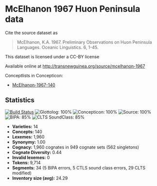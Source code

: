 # McElhanon 1967 Huon Peninsula data

Cite the source dataset as

>  McElhanon, K.A. 1967. Preliminary Observations on Huon Peninsula Languages. Oceanic Linguistics. 6, 1-45.

This dataset is licensed under a CC-BY license

Available online at http://transnewguinea.org/source/mcelhanon-1967

Conceptlists in Concepticon:
- [McElhanon-1967-140](http://concepticon.clld.org/contributions/McElhanon-1967-140)

## Statistics


[![Build Status](https://travis-ci.org/lexibank/mcelhanonhuon.svg?branch=master)](https://travis-ci.org/lexibank/mcelhanonhuon)
![Glottolog: 100%](https://img.shields.io/badge/Glottolog-100%25-brightgreen.svg "Glottolog: 100%")
![Concepticon: 100%](https://img.shields.io/badge/Concepticon-100%25-brightgreen.svg "Concepticon: 100%")
![Source: 100%](https://img.shields.io/badge/Source-100%25-brightgreen.svg "Source: 100%")
![BIPA: 85%](https://img.shields.io/badge/BIPA-85%25-yellowgreen.svg "BIPA: 85%")
![CLTS SoundClass: 85%](https://img.shields.io/badge/CLTS%20SoundClass-85%25-yellowgreen.svg "CLTS SoundClass: 85%")

- **Varieties:** 14
- **Concepts:** 140
- **Lexemes:** 1,960
- **Synonymy:** 1.00
- **Cognacy:** 1,960 cognates in 949 cognate sets (562 singletons)
- **Cognate Diversity:** 0.44
- **Invalid lexemes:** 0
- **Tokens:** 9,714
- **Segments:** 34 (5 BIPA errors, 5 CTLS sound class errors, 29 CLTS modified)
- **Inventory size (avg):** 24.29